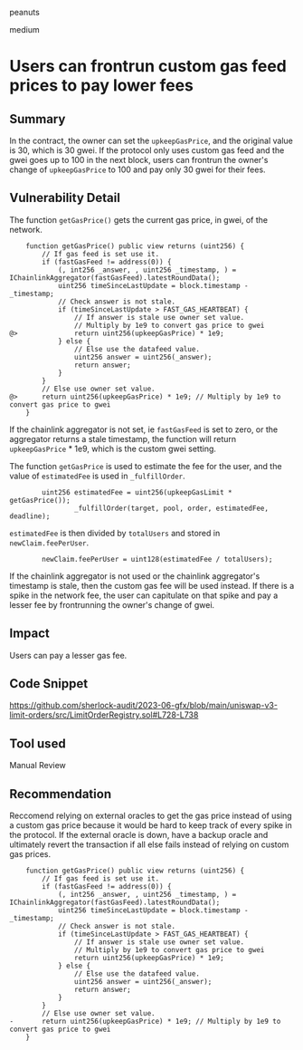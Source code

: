peanuts

medium

# Users can frontrun custom gas feed prices to pay lower fees

## Summary

In the contract, the owner can set the `upkeepGasPrice`, and the original value is 30, which is 30 gwei. If the protocol only uses custom gas feed and the gwei goes up to 100 in the next block, users can frontrun the owner's change of `upkeepGasPrice` to 100 and pay only 30 gwei for their fees.

## Vulnerability Detail

The function `getGasPrice()` gets the current gas price, in gwei, of the network.

```solidity
    function getGasPrice() public view returns (uint256) {
        // If gas feed is set use it.
        if (fastGasFeed != address(0)) {
            (, int256 _answer, , uint256 _timestamp, ) = IChainlinkAggregator(fastGasFeed).latestRoundData();
            uint256 timeSinceLastUpdate = block.timestamp - _timestamp;
            // Check answer is not stale.
            if (timeSinceLastUpdate > FAST_GAS_HEARTBEAT) {
                // If answer is stale use owner set value.
                // Multiply by 1e9 to convert gas price to gwei
@>              return uint256(upkeepGasPrice) * 1e9;
            } else {
                // Else use the datafeed value.
                uint256 answer = uint256(_answer);
                return answer;
            }
        }
        // Else use owner set value.
@>      return uint256(upkeepGasPrice) * 1e9; // Multiply by 1e9 to convert gas price to gwei
    }
```

If the chainlink aggregator is not set, ie `fastGasFeed` is set to zero, or the aggregator returns a stale timestamp, the function will return `upkeepGasPrice` * 1e9, which is the custom gwei setting. 

The function `getGasPrice` is used to estimate the fee for the user, and the value of `estimatedFee` is used in `_fulfillOrder`.

```solidity
        uint256 estimatedFee = uint256(upkeepGasLimit * getGasPrice());
                _fulfillOrder(target, pool, order, estimatedFee, deadline);
```

`estimatedFee` is then divided by `totalUsers` and stored in `newClaim.feePerUser`. 

```solidity
        newClaim.feePerUser = uint128(estimatedFee / totalUsers);
```

If the chainlink aggregator is not used or the chainlink aggregator's timestamp is stale, then the custom gas fee will be used instead. If there is a spike in the network fee, the user can capitulate on that spike and pay a lesser fee by frontrunning the owner's change of gwei.


## Impact

Users can pay a lesser gas fee.

## Code Snippet

https://github.com/sherlock-audit/2023-06-gfx/blob/main/uniswap-v3-limit-orders/src/LimitOrderRegistry.sol#L728-L738

## Tool used

Manual Review

## Recommendation

Reccomend relying on external oracles to get the gas price instead of using a custom gas price because it would be hard to keep track of every spike in the protocol. If the external oracle is down, have a backup oracle and ultimately revert the transaction if all else fails instead of relying on custom gas prices. 

```solidity
    function getGasPrice() public view returns (uint256) {
        // If gas feed is set use it.
        if (fastGasFeed != address(0)) {
            (, int256 _answer, , uint256 _timestamp, ) = IChainlinkAggregator(fastGasFeed).latestRoundData();
            uint256 timeSinceLastUpdate = block.timestamp - _timestamp;
            // Check answer is not stale.
            if (timeSinceLastUpdate > FAST_GAS_HEARTBEAT) {
                // If answer is stale use owner set value.
                // Multiply by 1e9 to convert gas price to gwei
                return uint256(upkeepGasPrice) * 1e9;
            } else {
                // Else use the datafeed value.
                uint256 answer = uint256(_answer);
                return answer;
            }
        }
        // Else use owner set value.
-       return uint256(upkeepGasPrice) * 1e9; // Multiply by 1e9 to convert gas price to gwei
    }
```